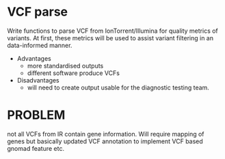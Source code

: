 # VCF parse
Write functions to parse VCF from IonTorrent/Illumina for quality metrics of variants.
At first, these metrics will be used to assist variant filtering in an data-informed manner.
- Advantages
  - more standardised outputs
  - different software produce VCFs
- Disadvantages
  - will need to create output usable for the diagnostic testing team.


# PROBLEM
not all VCFs from IR contain gene information. Will require mapping of genes but basically updated VCF annotation to implement VCF based gnomad feature etc.


